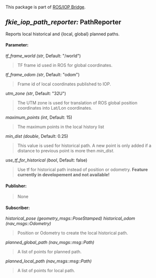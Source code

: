 This package is part of [ROS/IOP Bridge](https://github.com/fkie/iop_core/blob/master/README.md).


## _fkie_iop_path_reporter:_ PathReporter

Reports local historical and {local, global} planned paths.

#### Parameter:

_tf_frame_world (str_, Default: "/world")

> TF frame id used in ROS for global coordinates.

_tf_frame_odom (str_, Default: "odom")

> Frame id of local coordinates published to IOP.

_utm_zone (str_, Default: "32U")

> The UTM zone is used for translation of ROS global position coordinates into Lat/Lon coordinates.

_maximum_points (int_, Default: 15)

> The maximum points in the local history list

_min_dist (double_, Default: 0.25)

> This value is used for historical path. A new point is only added if a distance to previous point is more then _min_dist_.

_use_tf_for_historical (bool_, Default: false)

> Use tf for historical path instead of position or odometry. **Feature currently in developement and not available!**

#### Publisher:

> None

#### Subscriber:

_historical_pose (geometry_msgs::PoseStamped)_
_historical_odom (nav_msgs::Odometry)_

> Position or Odometry to create the local historical path.

_planned_global_path (nav_msgs::msg::Path)_

> A list of points for planned path.

_planned_local_path (nav_msgs::msg::Path)_

> A list of points for local path.

